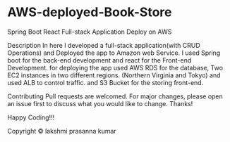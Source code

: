 # AWS-deployed-Book-Store

Spring Boot React Full-stack Application Deploy on AWS

Description
In here I developed a full-stack application(with CRUD Operations) and Deployed the app to Amazon web Service. I used Spring boot for the back-end development and react for the Front-end Development. for deploying the app used AWS RDS for the database, Two EC2 instances in two different regions. (Northern Virginia and Tokyo) and used ALB to control traffic. and S3 Bucket for the storing front-end.

Contributing
Pull requests are welcomed. For major changes, please open an issue first to discuss what you would like to change. Thanks!

Happy Coding!!!

Copyright
© lakshmi prasanna kumar
